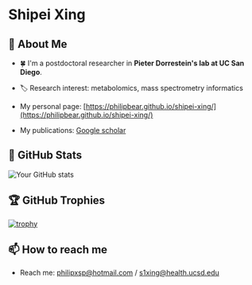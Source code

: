 # Shipei Xing

## 👋 About Me
- :four_leaf_clover:  I'm a postdoctoral researcher in **Pieter Dorrestein's lab at UC San Diego**.

- :label:  Research interest: metabolomics, mass spectrometry informatics

- My personal page: [https://philipbear.github.io/shipei-xing/](https://philipbear.github.io/shipei-xing/)

- My publications: [Google scholar](https://scholar.google.ca/citations?user=en0zumcAAAAJ&hl=en)

## 🚀 GitHub Stats
![Your GitHub stats](https://github-readme-stats.vercel.app/api?username=Philipbear&show_icons=true&theme=buefy&rank_icon=github)

## 🏆 GitHub Trophies
[![trophy](https://github-profile-trophy.vercel.app/?username=Philipbear&theme=onedark&rank=S,SS,SSS,A,AA,AAA&no-frame=true&no-bg=true&column=4&margin-w=15&margin-h=15)](https://github.com/ryo-ma/github-profile-trophy)

## 📫 How to reach me
- Reach me: philipxsp@hotmail.com  /  s1xing@health.ucsd.edu


<!--


- My homepage: [shipeixing.com](https://shipeixing.com)


:cn:
- 🔭 I’m currently working on ...
- 🌱 I’m currently learning ...
- 👯 I’m looking to collaborate on ...
- 🤔 I’m looking for help with ...
- 💬 Ask me about ...
- 📫 How to reach me: ...
- 😄 Pronouns: ...
- ⚡ Fun fact: ...
-->
